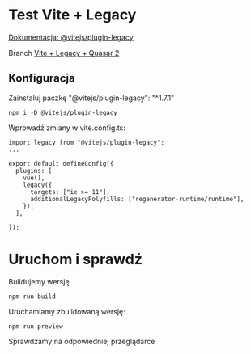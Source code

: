 # Test Vite + Legacy

[Dokumentacja: @vitejs/plugin-legacy](https://github.com/search?q=%40vitejs%2Fplugin-legacy&type=code)

Branch [Vite + Legacy + Quasar 2](https://github.com/pa-uli-na/vue3-vite-legacy/tree/vite_vite/plugin-legacy_quasar)

## Konfiguracja

Zainstaluj paczkę "@vitejs/plugin-legacy": "^1.7.1"
```
npm i -D @vitejs/plugin-legacy
```

Wprowadź zmiany w vite.config.ts:

```
import legacy from "@vitejs/plugin-legacy";
...

export default defineConfig({
  plugins: [
    vue(),
    legacy({
      targets: ["ie >= 11"],
      additionalLegacyPolyfills: ["regenerator-runtime/runtime"],
    }),
  ],

});

```

# Uruchom i sprawdź

Buildujemy wersję

```
npm run build
```

Uruchamiamy zbuildowaną wersję:

```
npm run preview
```

Sprawdzamy na odpowiedniej przeglądarce
